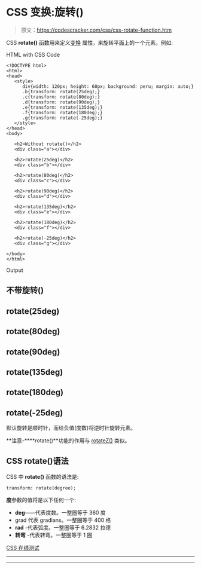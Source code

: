 # CSS 变换:旋转()

> 原文：<https://codescracker.com/css/css-rotate-function.htm>

CSS **rotate()** 函数用来定义[变换](/css/css-transform.htm) 属性，来旋转平面上的一个元素。例如:

HTML with CSS Code

```
<!DOCTYPE html>
<html>
<head>
   <style>
      div{width: 120px; height: 60px; background: peru; margin: auto;}
      .b{transform: rotate(25deg);}
      .c{transform: rotate(80deg);}
      .d{transform: rotate(90deg);}
      .e{transform: rotate(135deg);}
      .f{transform: rotate(180deg);}
      .g{transform: rotate(-25deg);}
   </style>
</head>
<body>

   <h2>Without rotate()</h2>
   <div class="a"></div>

   <h2>rotate(25deg)</h2>
   <div class="b"></div>

   <h2>rotate(80deg)</h2>
   <div class="c"></div>

   <h2>rotate(90deg)</h2>
   <div class="d"></div>

   <h2>rotate(135deg)</h2>
   <div class="e"></div>

   <h2>rotate(180deg)</h2>
   <div class="f"></div>

   <h2>rotate(-25deg)</h2>
   <div class="g"></div>

</body>
</html>
```

Output

## 不带旋转()

## rotate(25deg)

## rotate(80deg)

## rotate(90deg)

## rotate(135deg)

## rotate(180deg)

## rotate(-25deg)

默认旋转是顺时针，而给负值(度数)将逆时针旋转元素。

**注意-****rotate()**功能的作用与 [rotateZ()](/css/css-rotatez-function.htm) 类似。

## CSS rotate()语法

CSS 中 **rotate()** 函数的语法是:

```
transform: rotate(degree);
```

**度**参数的值将是以下任何一个:

*   **deg**——代表度数。一整圈等于 360 度
*   grad 代表 gradians。一整圈等于 400 格
*   **rad** -代表弧度。一整圈等于 6.2832 拉德
*   **转弯** -代表转弯。一整圈等于 1 圈

[CSS 在线测试](/exam/showtest.php?subid=5)

* * *

* * *